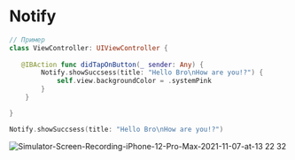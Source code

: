 # Notify 
```swift
// Пример
class ViewController: UIViewController {
 
   @IBAction func didTapOnButton(_ sender: Any) {
        Notify.showSuccsess(title: "Hello Bro\nHow are you!?") {
            self.view.backgroundColor = .systemPink
        }
    }

}

```
```swift
Notify.showSuccsess(title: "Hello Bro\nHow are you!?")

```
![Simulator-Screen-Recording-iPhone-12-Pro-Max-2021-11-07-at-13 22 32](https://user-images.githubusercontent.com/78022759/140641693-c05b7b1c-5e2a-4602-b1cd-0e146b840fc3.gif)
